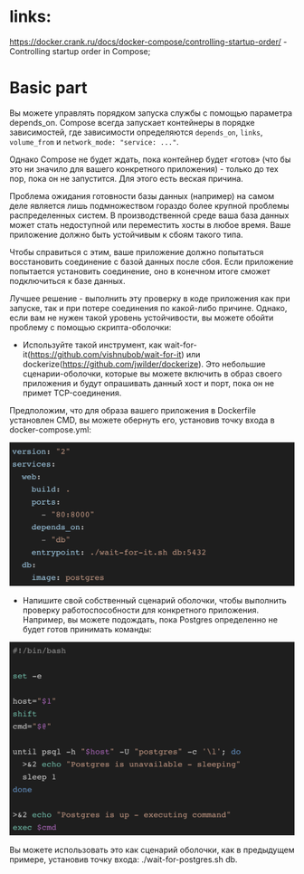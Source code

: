 # links:

https://docker.crank.ru/docs/docker-compose/controlling-startup-order/ - Controlling startup order in Compose;

# Basic part

Вы можете управлять порядком запуска службы с помощью параметра depends_on. Compose всегда запускает контейнеры в порядке зависимостей, где зависимости определяются `depends_on`, `links`, `volume_from` и `network_mode: "service: ..."`.


Однако Compose не будет ждать, пока контейнер будет «готов» (что бы это ни значило для вашего конкретного приложения) - только до тех пор, пока он не запустится. Для этого есть веская причина.


Проблема ожидания готовности базы данных (например) на самом деле является лишь подмножеством гораздо более крупной проблемы распределенных систем. В производственной среде ваша база данных может стать недоступной или переместить хосты в любое время. Ваше приложение должно быть устойчивым к сбоям такого типа.


Чтобы справиться с этим, ваше приложение должно попытаться восстановить соединение с базой данных после сбоя. Если приложение попытается установить соединение, оно в конечном итоге сможет подключиться к базе данных.

Лучшее решение - выполнить эту проверку в коде приложения как при запуске, так и при потере соединения по какой-либо причине. Однако, если вам не нужен такой уровень устойчивости, вы можете обойти проблему с помощью скрипта-оболочки:


 - Используйте такой инструмент, как wait-for-it(https://github.com/vishnubob/wait-for-it) или dockerize(https://github.com/jwilder/dockerize). Это небольшие сценарии-оболочки, которые вы можете включить в образ своего приложения и будут опрашивать данный хост и порт, пока он не примет TCP-соединения.

Предположим, что для образа вашего приложения в Dockerfile установлен CMD, вы можете обернуть его, установив точку входа в docker-compose.yml:

<img width="683" alt="Screenshot 2021-07-23 at 12 41 10" src="https://github.com/DaDvoy/Inception/blob/basicPart/srcs/informationDockerCompose/image/Screen%20Shot%202021-11-28%20at%207.25.51%20PM.png">

 - Напишите свой собственный сценарий оболочки, чтобы выполнить проверку работоспособности для конкретного приложения. Например, вы можете подождать, пока Postgres определенно не будет готов принимать команды:

<img width="683" alt="Screenshot 2021-07-23 at 12 41 10" src="https://github.com/DaDvoy/Inception/blob/basicPart/srcs/informationDockerCompose/image/Screen%20Shot%202021-11-28%20at%207.25.59%20PM.png">

Вы можете использовать это как сценарий оболочки, как в предыдущем примере, установив точку входа: ./wait-for-postgres.sh db.
